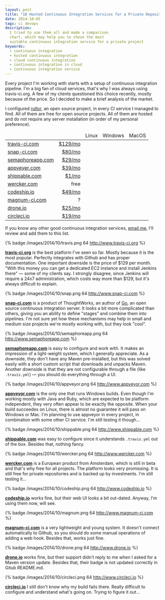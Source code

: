 ```yaml
---
layout: post
title: "10 Hosted Continuous Integration Services for a Private Repository"
date: 2014-10-05
tags: ci devops
description:
  I tried to use them all and made a comparison
  chart, which may help you to chose the most
  suitable continuous integration service for a private project
keywords:
  - continuous integration
  - hosted continuous integration
  - cloud continuous integration
  - continuous integration in cloud
  - continuous integration service
---
```


Every project I'm working with starts with a setup of continuous
integration pipeline. I'm a big fan of cloud services,
that's why I was always using travis-ci.org. A few of
my clients questioned this choice recently, mostly because
of the price. So I decided to make a brief analysis of the market.

I configured [rultor](https://github.com/yegor256/rultor),
an open source project, in every CI service I managed to find.
All of them are free for open source projects.
All of them are hosted and do not require any server installation
(in order of my personal preference).

<table>
<thead>
<tr><td></td><td></td><td>Linux</td><td>Windows</td><td>MacOS</td></tr>
</thead>
<tbody>
<tr><td><a href="http://www.travis-ci.org">travis-ci.com</a></td>
  <td style="text-align:right"><a href="https://travis-ci.com/plans">$129/mo</a></td>
  <td><i class="icon-yes"></i></td>
  <td><i class="icon-no"></i></td>
  <td><i class="icon-yes"></i></td></tr>
<tr><td><a href="http://www.snap-ci.com">snap-ci.com</td>
  <td style="text-align:right"><a href="https://snap-ci.com/plans">$80/mo</a></td>
  <td><i class="icon-yes"></i></td>
  <td><i class="icon-no"></i></td>
  <td><i class="icon-no"></i></td></tr>
<tr><td><a href="http://www.semaphoreapp.com">semaphoreapp.com</td>
  <td style="text-align:right"><a href="https://semaphoreapp.com/pricing">$29/mo</a></td>
  <td><i class="icon-yes"></i></td>
  <td><i class="icon-no"></i></td>
  <td><i class="icon-no"></i></td></tr>
<tr><td><a href="http://www.appveyor.com">appveyer.com</td>
  <td style="text-align:right"><a href="http://www.appveyor.com/pricing">$39/mo</a></td>
  <td><i class="icon-no"></i></td>
  <td><i class="icon-yes"></i></td>
  <td><i class="icon-no"></i></td></tr>
<tr><td><a href="http://www.shippable.com">shippable.com</td>
  <td style="text-align:right"><a href="http://www.shippable.com/pricing.html">$1/mo</a></td>
  <td><i class="icon-yes"></i></td>
  <td><i class="icon-no"></i></td>
  <td><i class="icon-no"></i></td></tr>
<tr><td><a href="http://www.wercker.com">wercker.com</td>
  <td style="text-align:right">free</td>
  <td><i class="icon-yes"></i></td>
  <td><i class="icon-no"></i></td>
  <td><i class="icon-no"></i></td></tr>
<tr><td><a href="http://www.codeship.io">codeship.io</td>
  <td style="text-align:right"><a href="https://codeship.io/pricing">$49/mo</a></td>
  <td><i class="icon-yes"></i></td>
  <td><i class="icon-no"></i></td>
  <td><i class="icon-no"></i></td></tr>
<tr><td><a href="http://www.magnum-ci.com">magnum-ci.com</td>
  <td style="text-align:right">?</td>
  <td><i class="icon-yes"></i></td>
  <td><i class="icon-no"></i></td>
  <td><i class="icon-no"></i></td></tr>
<tr><td><a href="http://www.drone.io">drone.io</td>
  <td style="text-align:right"><a href="https://drone.io/pricing">$25/mo</a></td>
  <td><i class="icon-yes"></i></td>
  <td><i class="icon-no"></i></td>
  <td><i class="icon-no"></i></td></tr>
<tr><td><a href="http://www.circleci.io">circleci.io</td>
  <td style="text-align:right"><a href="https://circleci.com/pricing">$19/mo</a></td>
  <td><i class="icon-yes"></i></td>
  <td><i class="icon-no"></i></td>
  <td><i class="icon-no"></i></td></tr>
</tbody>
</table>

If you know any other good continuous integration services,
[email me](/about-me.html), I'll review and add them to this list.

<!--more-->

{% badge /images/2014/10/travis.png 64 http://www.travis-ci.org %}

[**travis-ci.org**](http://www.travis-ci.org) is
the best platform I've seen so far. Mostly because
it is the most popular. Perfectly integrates with
Github and has proper documentation. One important
downside is the price of $129 per month. "With this money
you can get a dedicated EC2 instance and install Jenkins there" &mdash;
some of my clients say. I strongly disagree, since Jenkins will
require a 24x7 administration, which costs way more than $129, but
it's always difficult to explain.

{% badge /images/2014/10/snap.png 64 http://www.snap-ci.com %}

[**snap-ci.com**](http://www.snap-ci.com) is a product of
ThoughtWorks, an author of [Go](http://www.go.cd/),
an open source continuous integration server. It looks a bit more
complicated than others, giving you an ability to define "stages"
and combine them into pipelines. I'm not sure yet how these mechanisms
may help in small and medium size projects we're mostly working with,
but they look "cool".

{% badge /images/2014/10/semaphoreapp.png 64 http://www.semaphoreapp.com %}

[**semaphoreapp.com**](http://www.semaphoreapp.com) is easy to
configure and work with. It makes an impression of a light-weight
system, which I generally appreciate. As a downside, they don't have
any Maven pre-installed, but this was solved easily with a short
custom script that downloads and unpacks Maven. Another downside is
that they are not configurable through a file (like `.travis.yml`) &mdash;
you should do everything through a UI.

{% badge /images/2014/10/appveyor.png 64 http://www.appveyor.com %}

[**appveyor.com**](http://www.appveyor.com) is the only one
that runs Windows builds. Even though I'm working mostly with
Java and Ruby, which are expected to be platform independent, they
very often appear to be exactly the opposite. When your build
succeedes on Linux, there is almost no guarantee it will pass on
Windows or Mac. I'm planning to use appveyor in every project,
in combination with some other CI service. I'm still testing it though...

{% badge /images/2014/10/shippable.png 64 http://www.shippable.com %}

[**shippable.com**](http://www.shippable.com) was easy to configure
since it understands `.travis.yml` out of the box. Besides that,
nothing fancy.

{% badge /images/2014/10/wercker.png 64 http://www.wercker.com %}

[**wercker.com**](http://www.wercker.com) is a European product
from Amsterdam, which is still in beta and that's why free
for all projects. The platform looks very promissing. It is still
free for private repositories and is backed up by investments.
I'm still testing it...

{% badge /images/2014/10/codeship.png 64 http://www.codeship.io %}

[**codeship.io**](http://www.codeship.io) works fine, but their web UI
looks a bit out-dated. Anyway, I'm using them now, will see.

{% badge /images/2014/10/magnum.png 64 http://www.magnum-ci.com %}

[**magnum-ci.com**](http://www.magnum-ci.com) is a very lightweight
and young system. It doesn't connect automatically to Github,
so you should do some manual operations of adding a web hook.
Besides that, works just fine.

{% badge /images/2014/10/drone.png 64 http://www.drone.io %}

[**drone.io**](http://www.drone.io) works fine, but their support
didn't reply to me when I asked for a Maven version update. Besides
that, their badge is not updated correctly in Gitub README.md.

{% badge /images/2014/10/circleci.png 64 http://www.circleci.io %}

[**circleci.io**](http://www.circleci.io) I still don't know why my build
fails there. Really difficult to configure and understand
what's going on. Trying to figure it out...

